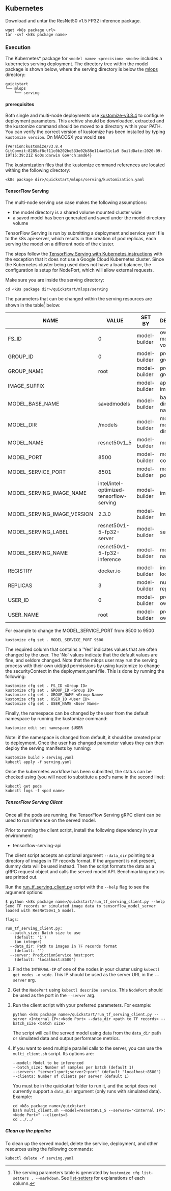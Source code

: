 <!--- 70. Kubernetes -->
## Kubernetes

Download and untar the ResNet50 v1.5 FP32 inference package.
```
wget <k8s package url>
tar -xvf <k8s package name>
```

### Execution

The Kubernetes* package for `<model name> <precision> <mode>` includes a kubernetes serving deployment.
The directory tree within the model package is shown below, where the serving directory is below the
[mlops](https://en.wikipedia.org/wiki/MLOps) directory:

```
quickstart
└── mlops
    └── serving
```

#### prerequisites

Both single and multi-node deployments use [kustomize-v3.8.4](https://github.com/kubernetes-sigs/kustomize/releases/tag/kustomize%2Fv3.8.4) to configure deployment parameters. This archive should be downloaded, extracted and the kustomize command should be moved to a directory within your PATH. You can verify the correct version of kustomize has been installed by typing `kustomize version`. On MACOSX you would see

```
{Version:kustomize/v3.8.4 GitCommit:8285af8cf11c0b202be533e02b88e114ad61c1a9 BuildDate:2020-09-19T15:39:21Z GoOs:darwin GoArch:amd64}
```


The kustomization files that the kustomize command references are located withing the following directory:

```
<k8s package dir>/quickstart/mlops/serving/kustomization.yaml
```

#### TensorFlow Serving

The multi-node serving use case makes the following assumptions:
- the model directory is a shared volume mounted cluster wide
- a saved model has been generated and saved under the model directory volume

TensorFlow Serving is run by submitting a deployment and service yaml file to the k8s api-server,
which results in the creation of pod replicas, each serving the model on a different node of the cluster.

The steps follow the
[TensorFlow Serving with Kubernetes instructions](https://www.tensorflow.org/tfx/serving/serving_kubernetes)
with the exception that it does not use a Google Cloud Kubernetes
cluster. Since the Kubernetes cluster being used does not have a load
balancer, the configuration is setup for NodePort, which will allow
external requests.

Make sure you are inside the serving directory:

```
cd <k8s package dir>/quickstart/mlops/serving
```

The parameters that can be changed within the serving resources are shown in the table[^1] below:

|            NAME             |                  VALUE                   |    SET BY     |         DESCRIPTION         | COUNT | REQUIRED |
|-----------------------------|------------------------------------------|---------------|-----------------------------|-------|----------|
| FS_ID                       | 0                                        | model-builder | owner id of mounted volumes | 1     | Yes      |
| GROUP_ID                    | 0                                        | model-builder | process group id            | 2     | Yes      |
| GROUP_NAME                  | root                                     | model-builder | process group name          | 1     | Yes      |
| IMAGE_SUFFIX                |                                          | model-builder | appended to image name      | 1     | No       |
| MODEL_BASE_NAME             | savedmodels                              | model-builder | base directory name         | 1     | Yes      |
| MODEL_DIR                   | /models                                  | model-builder | mounted model directory     | 3     | Yes      |
| MODEL_NAME                  | resnet50v1_5                             | model-builder | model name                  | 1     | No       |
| MODEL_PORT                  | 8500                                     | model-builder | model container port        | 2     | Yes      |
| MODEL_SERVICE_PORT          | 8501                                     | model-builder | model service port          | 1     | Yes      |
| MODEL_SERVING_IMAGE_NAME    | intel/intel-optimized-tensorflow-serving | model-builder | image name                  | 1     | No       |
| MODEL_SERVING_IMAGE_VERSION | 2.3.0                                    | model-builder | image tag                   | 1     | No       |
| MODEL_SERVING_LABEL         | resnet50v1-5-fp32-server                 | model-builder | selector label              | 4     | No       |
| MODEL_SERVING_NAME          | resnet50v1-5-fp32-inference              | model-builder | model serving name          | 2     | No       |
| REGISTRY                    | docker.io                                | model-builder | image location              | 1     | No       |
| REPLICAS                    | 3                                        | model-builder | number of replicas          | 1     | Yes      |
| USER_ID                     | 0                                        | model-builder | process owner id            | 2     | Yes      |
| USER_NAME                   | root                                     | model-builder | process owner name          | 1     | Yes      |

[^1]: The serving parameters table is generated by `kustomize cfg list-setters . --markdown`. See [list-setters](https://github.com/kubernetes-sigs/kustomize/blob/master/cmd/config/docs/commands/list-setters.md) for explanations of each column.

For example to change the MODEL_SERVICE_PORT from 8500 to 9500

```
kustomize cfg set . MODEL_SERVICE_PORT 9500
```

The required column that contains a 'Yes' indicates values that are often changed by the user.
The 'No' values indicate that the default values are fine, and seldom changed. Note that the mlops user may run the
serving process with their own uid/gid permissions by using kustomize to change the securityContext in the deployment.yaml file.
This is done by running the following:

```
kustomize cfg set . FS_ID <Group ID>
kustomize cfg set . GROUP_ID <Group ID>
kustomize cfg set . GROUP_NAME <Group Name>
kustomize cfg set . USER_ID <User ID>
kustomize cfg set . USER_NAME <User Name>
```

Finally, the namespace can be changed by the user from the default namespace by running the kustomize command:

```
kustomize edit set namespace $USER
```

Note: if the namespace is changed from default, it should be created prior to deployment.
Once the user has changed parameter values they can then deploy the serving manifests by running:

```
kustomize build > serving.yaml
kubectl apply -f serving.yaml
```

Once the kubernetes workflow has been submitted, the status can be
checked using (you will need to substitute a pod's name in the second line):
```
kubectl get pods
kubectl logs -f <pod name>
```

##### TensorFlow Serving Client

Once all the pods are running, the TensorFlow
Serving gRPC client can be used to run inference on the served model.

Prior to running the client script, install the following dependency in
your environment:
* tensorflow-serving-api

The client script accepts an optional argument `--data_dir` pointing to a directory of images in TF records format. 
If the argument is not present, dummy data will be used instead. Then the script formats the data as a gRPC request object and
calls the served model API. Benchmarking metrics are printed out.

Run the [run_tf_serving_client.py](run_tf_serving_client.py) script with
the `--help` flag to see the argument options:
```
$ python <k8s package name>/quickstart/run_tf_serving_client.py --help
Send TF records or simulated image data to tensorflow_model_server loaded with ResNet50v1_5 model.

flags:

run_tf_serving_client.py:
  --batch_size: Batch size to use
    (default: '1')
    (an integer)
  --data_dir: Path to images in TF records format
    (default: '')
  --server: PredictionService host:port
    (default: 'localhost:8500')
```

1. Find the `INTERNAL-IP` of one of the nodes in your cluster using
   `kubectl get nodes -o wide`. This IP should be used as the server URL
   in the `--server` arg.

1. Get the `NodePort` using `kubectl describe service`. This `NodePort`
   should be used as the port in the `--server` arg.

1. Run the client script with your preferred parameters. For example:
   ```
   python <k8s package name>/quickstart/run_tf_serving_client.py --server <Internal IP>:<Node Port> --data_dir <path to TF records> --batch_size <batch size>
   ```
   The script will call the served model using data from the `data_dir` path or simulated data
   and output performance metrics.
   
1. If you want to send multiple parallel calls to the server, you can use the `multi_client.sh` script.
   Its options are:
   ```
   --model: Model to be inferenced
   --batch_size: Number of samples per batch (default 1)
   --servers: "server1:port;server2:port" (default "localhost:8500")
   --clients: Number of clients per server (default 1)
   ```
   
   You must be in the quickstart folder to run it, and the script does not currently support a `data_dir` argument (only runs with simulated data).
   Example:
   
   ```
   cd <k8s package name>/quickstart
   bash multi_client.sh --model=resnet50v1_5 --servers="<Internal IP>:<Node Port>" --clients=5
   cd ../../
   ```

##### Clean up the pipeline

To clean up the served model, delete the service,
deployment, and other resources using the following commands:
```
kubectl delete -f serving.yaml
```
